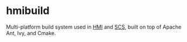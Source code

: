 # hmibuild

Multi-platform build system used in [HMI](http://hmi.ewi.utwente.nl/) and [SCS](https://scs.techfak.uni-bielefeld.de/), built on top of Apache Ant, Ivy, and Cmake.


